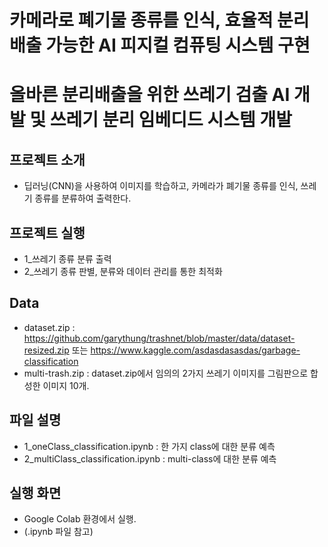 # 카메라로 폐기물 종류를 인식, 효율적 분리배출 가능한 AI 피지컬 컴퓨팅 시스템 구현
# 올바른 분리배출을 위한 쓰레기 검출 AI 개발 및 쓰레기 분리 임베디드 시스템 개발

## 프로젝트 소개
+ 딥러닝(CNN)을 사용하여 이미지를 학습하고, 카메라가 폐기물 종류를 인식, 쓰레기 종류를 분류하여 출력한다.

## 프로젝트 실행
+ 1_쓰레기 종류 분류 출력
+ 2_쓰레기 종류 판별, 분류와 데이터 관리를 통한 최적화

## Data
+ dataset.zip : https://github.com/garythung/trashnet/blob/master/data/dataset-resized.zip 또는 https://www.kaggle.com/asdasdasasdas/garbage-classification
+ multi-trash.zip : dataset.zip에서 임의의 2가지 쓰레기 이미지를 그림판으로 합성한 이미지 10개.

## 파일 설명
+ 1_oneClass_classification.ipynb : 한 가지 class에 대한 분류 예측
+ 2_multiClass_classification.ipynb : multi-class에 대한 분류 예측

## 실행 화면
+ Google Colab 환경에서 실행.
+ (.ipynb 파일 참고)
